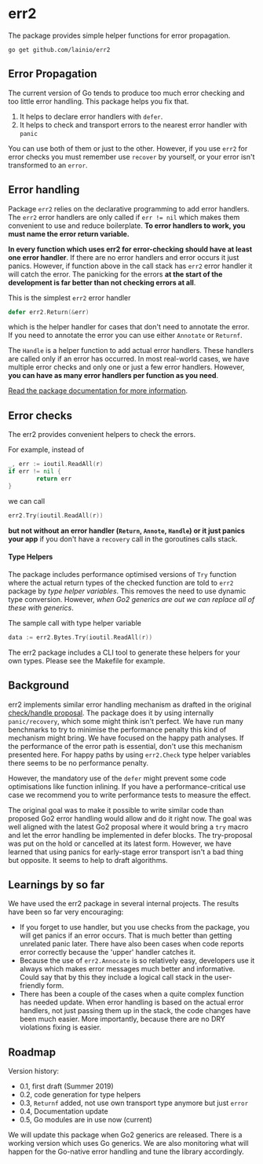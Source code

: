 # err2

The package provides simple helper functions for error propagation.

`go get github.com/lainio/err2`


## Error Propagation

The current version of Go tends to produce too much error checking and too little error handling. This package helps you fix that.
1. It helps to declare error handlers with `defer`.
2. It helps to check and transport errors to the nearest error handler with `panic` 

You can use both of them or just to the other. However, if you use `err2` for error checks you must remember use `recover` by yourself, or your error isn't transformed to an `error`.

## Error handling

Package `err2` relies on the declarative programming to add error handlers. The `err2` error handlers are only called if `err != nil` which makes them convenient to use and reduce boilerplate. **To error handlers to work, you must name the error return variable.**

**In every function which uses err2 for error-checking should have at least one error handler**. If there are no error handlers and error occurs it just panics. However, if function above in the call stack has `err2` error handler it will catch the error. The panicking for the errors **at the start of the development is far better than not checking errors at all**.

This is the simplest `err2` error handler
```go
defer err2.Return(&err)
```
which is the helper handler for cases that don't need to annotate the error. If you need to annotate the error you can use either `Annotate` or `Returnf`.

The `Handle` is a helper function to add actual error handlers. These handlers are called only if an error has occurred. In most real-world cases, we have multiple error checks and only one or just a few error handlers. However, **you can have as many error handlers per function as you need**.

[Read the package documentation for more information](https://godoc.org/github.com/lainio/err2).

## Error checks

The err2 provides convenient helpers to check the errors.

For example, instead of
```go
_, err := ioutil.ReadAll(r)
if err != nil {
        return err
}
```
we can call
```go
err2.Try(ioutil.ReadAll(r))
```

**but not without an error handler (`Return`, `Annote`, `Handle`) or it just panics your app** if you don't have a `recovery` call in the goroutines calls stack.


#### Type Helpers

The package includes performance optimised versions of `Try` function where the actual return types of the checked function are told to `err2` package by *type helper variables*. This removes the need to use dynamic type conversion. However, *when Go2 generics are out we can replace all of these with generics*.

The sample call with type helper variable
```go
data := err2.Bytes.Try(ioutil.ReadAll(r))
```
The err2 package includes a CLI tool to generate these helpers for your own types. Please see the Makefile for example.


## Background
err2 implements similar error handling mechanism as drafted in the original [check/handle proposal](https://go.googlesource.com/proposal/+/master/design/go2draft-error-handling-overview.md). The package does it by using internally `panic/recovery`, which some might think isn't perfect. We have run many benchmarks to try to minimise the performance penalty this kind of mechanism might bring. We have focused on the happy path analyses. If the performance of the error path is essential, don't use this mechanism presented here. For happy paths by using `err2.Check` type helper variables there seems to be no performance penalty.

However, the mandatory use of the `defer` might prevent some code optimisations like function inlining. If you have a performance-critical use case we recommend you to write performance tests to measure the effect.

The original goal was to make it possible to write similar code than proposed Go2 error handling would allow and do it right now. The goal was well aligned with the latest Go2 proposal where it would bring a `try` macro and let the error handling be implemented in defer blocks. The try-proposal was put on the hold or cancelled at its latest form. However, we have learned that using panics for early-stage error transport isn't a bad thing but opposite. It seems to help to draft algorithms.

## Learnings by so far

We have used the err2 package in several internal projects. The results have been so far very encouraging:

- If you forget to use handler, but you use checks from the package, you will get panics if an error occurs. That is much better than getting unrelated panic later. There have also been cases when code reports error correctly because the 'upper' handler catches it.
- Because the use of `err2.Annocate` is so relatively easy, developers use it always which makes error messages much better and informative. Could say that by this they include a logical call stack in the user-friendly form.
- There has been a couple of the cases when a quite complex function has needed update. When error handling is based on the actual error handlers, not just passing them up in the stack, the code changes have been much easier. More importantly, because there are no DRY violations fixing is easier.

## Roadmap

Version history:
- 0.1, first draft (Summer 2019)
- 0.2, code generation for type helpers
- 0.3, `Returnf` added, not use own transport type anymore but just `error`
- 0.4, Documentation update
- 0.5, Go modules are in use now (current)


We will update this package when Go2 generics are released. There is a working version which uses Go generics. We are also monitoring what will happen for the Go-native error handling and tune the library accordingly.
